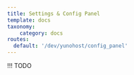 ```yaml
---
title: Settings & Config Panel
template: docs
taxonomy:
    category: docs
routes:
  default: '/dev/yunohost/config_panel'
---
```


!!! TODO
